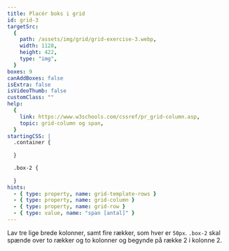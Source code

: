 ```yaml
---
title: Placér boks i grid
id: grid-3
targetSrc:
  {
    path: /assets/img/grid/grid-exercise-3.webp,
    width: 1128,
    height: 422,
    type: "img",
  }
boxes: 9
canAddBoxes: false
isExtra: false
isVideoThumb: false
customClass: ""
help:
  {
    link: https://www.w3schools.com/cssref/pr_grid-column.asp,
    topic: grid-column og span,
  }
startingCSS: |
  .container {
    
  }

  .box-2 {
    
  }
hints:
  - { type: property, name: grid-template-rows }
  - { type: property, name: grid-column }
  - { type: property, name: grid-row }
  - { type: value, name: "span [antal]" }
---
```


Lav tre lige brede kolonner, samt fire rækker, som hver er <code data-type="value">50px</code>. <code class="token selector">.box-2</code> skal spænde over to rækker og to kolonner og begynde på række 2 i kolonne 2.
